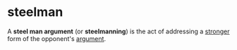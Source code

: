 # steelman

A **steel man argument** (or **steelmanning**) is the act of addressing a
[stronger](/logic/argument.md#strength) form of the opponent's
[argument](/logic/argument.md).

[1]: https://en.wikipedia.org/wiki/Straw_man#Steelmanning
